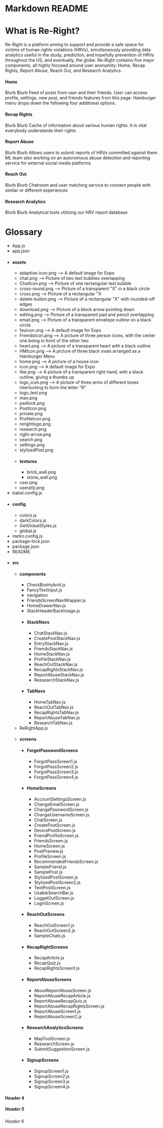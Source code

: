 <!DOCTYPE html>
<html>
   <body>
      <h1>Markdown README</h1>
      <h1>What is Re-Right?</h1>
         Re-Right is a platform aiming to support and provide a safe space for victims of human rights violations (HRVs), simultaneously providing data analytics useful in the study, prediction, and hopefully prevention of HRVs throughout the US, and eventually, the globe. Re-Right contains five major components, all highly focused around user anonymity: Home, Recap Rights, Report Abuse, Reach Out, and Research Analytics.


<h4>Home</h4>
Blurb Blurb
Feed of posts from user and their friends. User can access profile, settings, new post, and friends features from this page. Hamburger menu drops down the following four additional options.

<h4>Recap Rights</h4>
Blurb Blurb
Cache of information about various human rights. It is vital everybody understands their rights

<h4>Report Abuse</h4>
Blurb Blurb
Allows users to submit reports of HRVs committed against them. ML team also working on an autonomous abuse detection and reporting service for external social media platforms

<h4>Reach Out</h4>
Blurb Blurb
Chatroom and user matching service to connect people with similar or different experiences

<h4>Research Analytics</h4>
Blurb Blurb
Analytical tools utilizing our HRV report database

<h1>Glossary</h1>
   <ul>
      <li> App.js</h3> </li>
      <li> app.json</h3> </li>
      <li>
         <h4>assets</h4>
         <ul>
            <li>adaptive-icon.png --> A default image for Expo </li>
            <li>chat.png --> Picture of two text bubbles overlapping</li>
            <li>ChatIcon.png --> Picture of one rectangular text bubble</li>
            <li>cross-round.png --> Picture of a transparent "X" in a black circle </li>
            <li>cross.png --> Picture of a rectangular "X </li>
            <li>delete-button.png --> Picture of a rectangular "X" with rounded-off edges</li>
            <li>download.png --> Picture of a block arrow pointing down</li>
            <li>editing.png --> Picture of a transparent pad and pencil overlapping </li>
            <li>email.png --> Picture of a transparent envelope outline on a black circle  </li>
            <li>favicon.ong --> A default image for Expo </li>
            <li>FriendsIcon.png --> A picture of three person icons, with the center one being in front of the other two</li>
            <li>heart.png --> A picture of a transparent heart with a black outline</li>
            <li>HMIcon.png --> A picture of three black ovals arranged as a Hamburger Menu</li>
            <li>home.png --> A picture of a house icon</li>
            <li>icon.png --> A default image for Expo</li>
            <li>like.png --> A picture of a transparent right hand, with a black outline, giving a thumbs up</li>
            <li>logo_icon.png --> A picture of three arms of different tones interlocking to form the letter "R"</li>
            <li>logo_text.png </li>
            <li>man.png </li>
            <li>padlock.png </li>
            <li>PostIcon.png </li>
            <li>private.png </li>
            <li>ProfileIcon.png </li>
            <li>rerightlogo.png </li>
            <li>research.png </li>
            <li>right-arrow.png </li>
            <li>search.png </li>
            <li>settings.png </li>
            <li>stylizedPost.png </li>
            <li>
               <h4>textures</h4>
               <ul>
                  <li>brick_wall.png </li>
                  <li>stone_wall.png </li>
               </ul>
            </li>
            <li> user.png </li>
            <li> userpfp.png </li>
         </ul>
      </li>
      <li>babel.config.js</li>
      <li>
         <h4>config</h4>
         <ul>
            <li>colors.js </li>
            <li>darkColors.js </li>
            <li>GetGlobalStyles.js </li>
            <li>global.js </li>
         </ul>
      </li>
      <li>metro.config.js</li>
      <li>package-lock.json</li>
      <li>package.json</li>
      <li>README</li>
      <li>
         <h4>src</h4>
         <ul>
            <li>
               <h4>components</h4>
               <ul>
                  <li>CheckBoxHybrid.js </li>
                  <li>FancyTextInput.js </li>
                  <li>navigation </li>
                  <li>FriendsScreenNavWrapper.js </li>
                  <li>HomeDrawerNav.js </li>
                  <li>StackHeaderBackImage.js </li>
                  <li>
                     <h4>StackNavs</h4>
                     <ul>
                        <li>ChatStackNav.js </li>
                        <li>CreatePostStackNav.js </li>
                        <li>EntryStackNav.js </li>
                        <li>FriendsStackNav.js </li>
                        <li>HomeStackNav.js </li>
                        <li>ProfileStackNav.js </li>
                        <li>ReachOutStackNav.js </li>
                        <li>RecapRightsStackNav.js </li>
                        <li>ReportAbuseStackNav.js </li>
                        <li>ReasearchStackNav.js </li>
                     </ul>
                  </li>
                  <li>
                     <h4>TabNavs</h4>
                     <ul>
                        <li>HomeTabNav.js </li>
                        <li>ReachOutTabNav.js </li>
                        <li>RecapRightsTabNav.js </li>
                        <li>ReportAbuseTabNav.js </li>
                        <li>ResearchTabNav.js </li>
                     </ul>
                  </li>
               </ul>
            </li>
            <li>ReRightApp.js </li>
            <li>
               <h4>screens</h4>
               <ul>
                  <li>
                     <h4>ForgetPasswordScreens</h4>
                     <ul>
                        <li>ForgotPassScreen1.js </li>
                        <li>ForgotPassScreen2.js </li>
                        <li>ForgotPassScreen3.js </li>
                        <li>ForgotPassScreen4.js </li>
                     </ul>
                  </li>
                  <li>
                     <h4>HomeScreens</h4>
                     <ul>
                        <li>AccountSettingsScreen.js </li>
                        <li>ChangeEmailScreen.js </li>
                        <li>ChangePasswordScreen.js </li>
                        <li>ChangeUsernameScreen.js </li>
                        <li>ChatScreen.js </li>
                        <li>CreatePostScreen.js </li>
                        <li>DevicePostScreen.js </li>
                        <li>FriendProfileScreen.js </li>
                        <li>FriendsScreen.js </li>
                        <li>HomeScreen.js </li>
                        <li>PostPreview.js </li>
                        <li>ProfileScreen.js </li>
                        <li>RecommendedFriendsScreen.js </li>
                        <li>SampleFriend.js </li>
                        <li>SamplePost.js </li>
                        <li>StylizedPostScreen.js </li>
                        <li>StylizedPostScreen2.js </li>
                        <li>TextPostScreen.js </li>
                        <li>UsableSearchBar.js </li>
                        <li>LoggetOutScreen.js </li>
                        <li>LoginScreen.js </li>
                     </ul>
                  </li>
                  <li>
                     <h4>ReachOutScreens</h4>
                     <ul>
                        <li>ReachOutScreen1.js </li>
                        <li>ReachOutScreen2.js </li>
                        <li>SampleChats.js </li>
                     </ul>
                  </li>
                  <li>
                     <h4>RecapRightScreens</h4>
                     <ul>
                        <li>RecapArticle.js </li>
                        <li>RecapQuiz.js </li>
                        <li>RecapRightsScreen1.js </li>
                     </ul>
                  </li>
                  <li>
                     <h4>ReportAbuseScreens</h4>
                     <ul>
                        <li>AboutReportAbuseScreen.js </li>
                        <li>ReportAbuseRecapArticle.js </li>
                        <li>ReportAbuseRecapQuiz.js </li>
                        <li>ReportAbuseRecapRightsScreen.js </li>
                        <li>ReportAbuseScreen1.js </li>
                        <li>ReportAbuseScreen2.js </li>
                     </ul>
                  </li>
                  <li>
                     <h4>ResearchAnalyticsScreens</h4>
                     <ul>
                        <li>MapToolScreen.js </li>
                        <li>ReasearchScreen.js </li>
                        <li>SubmitSuggestionScreen.js </li>
                     </ul>
                  </li>
                  <li>
                     <h4>SignupScreens</h4>
                     <ul>
                        <li>SignupScreen1.js </li>
                        <li>SignupScreen2.js </li>
                        <li>SignupScreen3.js </li>
                        <li>SignupScreen4.js </li>
                     </ul>
                  </li>
               </ul>
            </li>
         </ul>
      </li>
   </ul>
   <h4>Header 4</h4>
   <h5>Header 5</h5>
   <h6>Header 6</h6>
</body>
</html>
